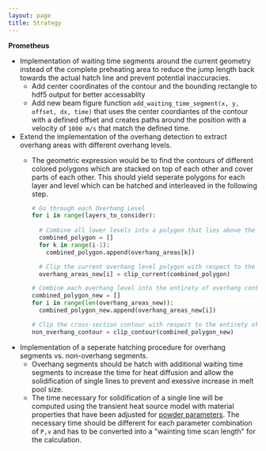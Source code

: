 ```yaml
---
layout: page
title: Strategy
---
```


**Prometheus**
- Implementation of waiting time segments around the current geometry instead of the complete preheating area to reduce the jump length back towards the actual hatch line and prevent potential inaccuracies.
  - Add center coordinates of the contour and the bounding rectangle to hdf5 output for better accessablity
  - Add new beam figure function `add_waiting_time_segment(x, y, offset, dx, time)` that uses the center coordiantes of the contour with a defined offset and creates paths around the position with a velocity of `1000 m/s` that match the defined time.
- Extend the implementation of the overhang detection to extract overhang areas with different overhang levels.
  - The geometric expression would be to find the contours of different colored polygons which are stacked on top of each other and cover parts of each other. This should yield seperate polygons for each layer and level which can be hatched and interleaved in the following step.
  
    ```python
    # Go through each Overhang Level
    for i in range(layers_to_consider):
      
      # Combine all lower levels into a polygon that lies above the current one
      combined_polygon = []
      for k in range(i-1):
        combined_polygon.append(overhang_areas[k])

      # Clip the current overhang level polygon with respect to the ones that lie above to obtain the new overhang polygon for the current level i. 
      overhang_areas_new[i] = clip_current(combined_polygon)

    # Combine each overhang level into the entirety of overhang contours
    combined_polygon_new = []
    for i in range(len(overhang_areas_new)):
      combined_polygon_new.append(overhang_areas_new[i])

    # Clip the cross-section contour with respect to the entirety of overhang contours to obtain the non-overhang contour segments.
    non_overhang_contour = clip_contour(combined_polygon_new)
    ```
- Implementation of a seperate hatching procedure for overhang segments vs. non-overhang segments.
  - Overhang segments should be hatch with additional waiting time segments to increase the time for heat diffusion and allow the solidification of single lines to prevent and exessive increase in melt pool size.
  - The time necessary for solidification of a single line will be computed using the transient heat source model with material properties that have been adjusted for [powder parameters](https://www.nature.com/articles/s41598-017-11243-8.pdf). The necessary time should be different for each parameter combination of `P,v` and has to be converted into a "wainting time scan length" for the calculation.
  


